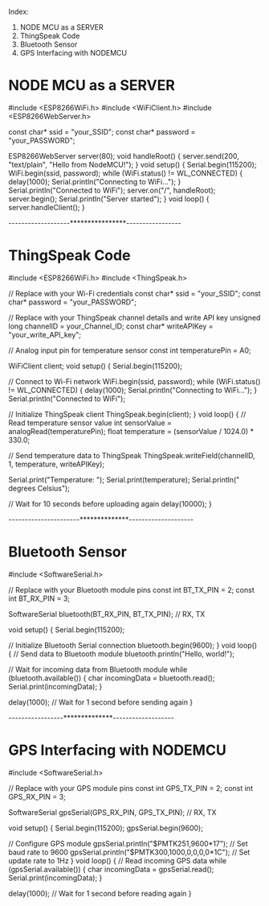 Index:
1) NODE MCU as a SERVER
2) ThingSpeak Code
3) Bluetooth Sensor
4) GPS Interfacing with NODEMCU


# NODE MCU as a SERVER
#include <ESP8266WiFi.h>
#include <WiFiClient.h>
#include <ESP8266WebServer.h>

const char* ssid = "your_SSID";
const char* password = "your_PASSWORD";

ESP8266WebServer server(80);
void handleRoot() {
  server.send(200, "text/plain", "Hello from NodeMCU!");
}
void setup() {
  Serial.begin(115200);
  WiFi.begin(ssid, password);
  while (WiFi.status() != WL_CONNECTED) {
    delay(1000);
    Serial.println("Connecting to WiFi...");
     }
  Serial.println("Connected to WiFi");
  server.on("/", handleRoot);
  server.begin();
  Serial.println("Server started");
}
void loop() {
  server.handleClient();
}

-------------------****************-----------------

# ThingSpeak Code
#include <ESP8266WiFi.h>
#include <ThingSpeak.h>

// Replace with your Wi-Fi credentials
const char* ssid = "your_SSID";
const char* password = "your_PASSWORD";

// Replace with your ThingSpeak channel details and write API key
unsigned long channelID = your_Channel_ID;
const char* writeAPIKey = "your_write_API_key";

// Analog input pin for temperature sensor
const int temperaturePin = A0;

WiFiClient client;
void setup() {
  Serial.begin(115200);

  // Connect to Wi-Fi network
  WiFi.begin(ssid, password);
  while (WiFi.status() != WL_CONNECTED) {
    delay(1000);
    Serial.println("Connecting to WiFi...");
  }
  Serial.println("Connected to WiFi");

  // Initialize ThingSpeak client
  ThingSpeak.begin(client);
}
void loop() {
  // Read temperature sensor value
  int sensorValue = analogRead(temperaturePin);
  float temperature = (sensorValue / 1024.0) * 330.0;

  // Send temperature data to ThingSpeak
  ThingSpeak.writeField(channelID, 1, temperature, writeAPIKey);

  Serial.print("Temperature: ");
  Serial.print(temperature);
  Serial.println(" degrees Celsius");

  // Wait for 10 seconds before uploading again
  delay(10000);
}

----------------------**************--------------------

# Bluetooth Sensor
#include <SoftwareSerial.h>

// Replace with your Bluetooth module pins
const int BT_TX_PIN = 2;
const int BT_RX_PIN = 3;

SoftwareSerial bluetooth(BT_RX_PIN, BT_TX_PIN); // RX, TX

void setup() {
  Serial.begin(115200);

  // Initialize Bluetooth Serial connection
  bluetooth.begin(9600);
}
void loop() {
  // Send data to Bluetooth module
  bluetooth.println("Hello, world!");

  // Wait for incoming data from Bluetooth module
  while (bluetooth.available()) {
    char incomingData = bluetooth.read();
    Serial.print(incomingData);
  }

  delay(1000); // Wait for 1 second before sending again
}

-----------------**************-------------------

# GPS Interfacing with NODEMCU
#include <SoftwareSerial.h>

// Replace with your GPS module pins
const int GPS_TX_PIN = 2;
const int GPS_RX_PIN = 3;

SoftwareSerial gpsSerial(GPS_RX_PIN, GPS_TX_PIN); // RX, TX

void setup() {
  Serial.begin(115200);
  gpsSerial.begin(9600);

  // Configure GPS module
  gpsSerial.println("$PMTK251,9600*17"); // Set baud rate to 9600
  gpsSerial.println("$PMTK300,1000,0,0,0,0*1C"); // Set update rate to 1Hz
}
void loop() {
  // Read incoming GPS data
  while (gpsSerial.available()) {
    char incomingData = gpsSerial.read();
    Serial.print(incomingData);
  }

  delay(1000); // Wait for 1 second before reading again
}
